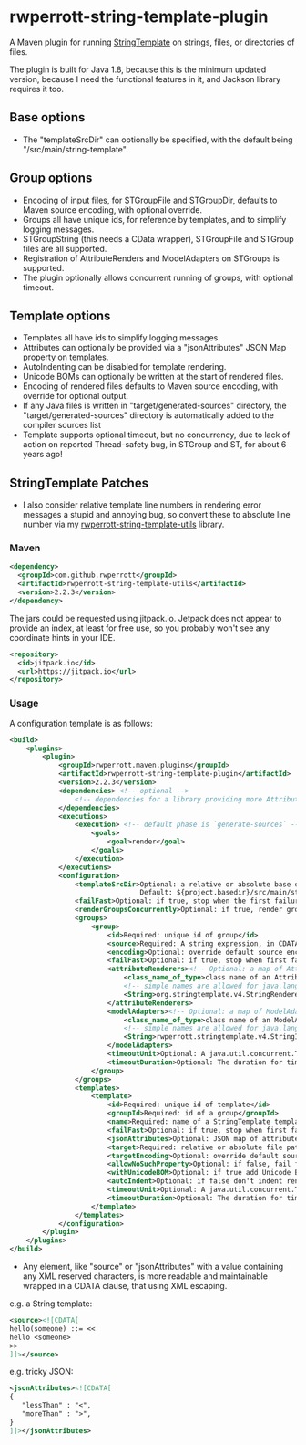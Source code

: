 # rwperrott-string-template-plugin
A Maven plugin for running [StringTemplate](http://www.stringtemplate.org/) on strings, files, or directories of files.

The plugin is built for Java 1.8, because this is the minimum updated version, because 
I need the functional features in it, and Jackson library requires it too.

## Base options
- The "templateSrcDir" can optionally be specified, with the default being "/src/main/string-template".
## Group options
- Encoding of input files, for STGroupFile and STGroupDir, defaults to Maven source encoding, with optional override.
- Groups all have unique ids, for reference by templates, and to simplify logging messages.
- STGroupString (this needs a CData wrapper), STGroupFile and STGroup files are all supported.
- Registration of AttributeRenders and ModelAdapters on STGroups is supported. 
- The plugin optionally allows concurrent running of groups, with optional timeout.
## Template options
- Templates all have ids to simplify logging messages.
- Attributes can optionally be provided via a "jsonAttributes" JSON Map property on templates.
- AutoIndenting can be disabled for template rendering.
- Unicode BOMs can optionally be written at the start of rendered files. 
- Encoding of rendered files defaults to Maven source encoding, with override for optional output.
- If any Java files is written in "target/generated-sources" directory, the "target/generated-sources" directory
  is automatically added to the compiler sources list
- Template supports optional timeout, but no concurrency, due to lack of action on reported Thread-safety bug,
  in STGroup and ST, for about 6 years ago!
## StringTemplate Patches
- I also consider relative template line numbers in rendering error messages a stupid and annoying bug,
  so convert these to absolute line number via my [rwperrott-string-template-utils](https://github.com/rwperrott/rwperrott-string-template-utils) library.

### Maven
```xml
<dependency>
  <groupId>com.github.rwperrott</groupId>
  <artifactId>rwperrott-string-template-utils</artifactId>
  <version>2.2.3</version>
</dependency>
```

The jars could be requested using jitpack.io.
Jetpack does not appear to provide an index, at least for free use, so you probably won't see any coordinate hints in
your IDE.
```xml
<repository>
  <id>jitpack.io</id>
  <url>https://jitpack.io</url>
</repository>
```

### Usage
A configuration template is as follows:

```xml
<build>
    <plugins>
        <plugin>
            <groupId>rwperrott.maven.plugins</groupId>
            <artifactId>rwperrott-string-template-plugin</artifactId>
            <version>2.2.3</version>
            <dependencies> <!-- optional -->
                <!-- dependencies for a library providing more AttributeRenderers or ModelAdapters -->
            </dependencies>
            <executions>
                <execution> <!-- default phase is `generate-sources` -->
                    <goals>
                        <goal>render</goal>
                    </goals>
                </execution>
            </executions>
            <configuration>
                <templateSrcDir>Optional: a relative or absolute base directory for STGroupFiles and STGroupDirs
                                Default: ${project.basedir}/src/main/string-template</templateSrcDir>
                <failFast>Optional: if true, stop when the first failure or timeouts occurs</failFast>
                <renderGroupsConcurrently>Optional: if true, render groups concurrently, using all the CPU cores</renderGroupsConcurrently>
                <groups>
                    <group>
                        <id>Required: unique id of group</id>
                        <source>Required: A string expression, in CDATA section, url/path for a directory, or url/path for a .stg file</source>
                        <encoding>Optional: override default source encoding charset name</encoding>
                        <failFast>Optional: if true, stop when first failure or timeouts occurs.</failFast>
                        <attributeRenderers><!-- Optional: a map of AttributeRenderers to register on the STGroup -->
                            <class_name_of_type>class name of an AttributeRenderer implementation</class_name_of_type>
                            <!-- simple names are allowed for java.lang classes e.g. -->
                            <String>org.stringtemplate.v4.StringRenderer</String>
                        </attributeRenderers>
                        <modelAdapters><!-- Optional: a map of ModelAdapters to register on the STGroup -->
                            <class_name_of_type>class name of an ModelAdaptor implementation</class_name_of_type>
                            <!-- simple names are allowed for java.lang classes e.g. -->
                            <String>rwperrott.stringtemplate.v4.StringInvokeAdaptor</String>
                        </modelAdapters>
                        <timeoutUnit>Optional: A java.util.concurrent.TimeUnit for timeout of this.call().</timeoutUnit>
                        <timeoutDuration>Optional: The duration for timeout of this.call()</timeoutDuration>
                    </group>
                </groups>
                <templates>
                    <template>
                        <id>Required: unique id of template</id>
                        <groupId>Required: id of a group</groupId>
                        <name>Required: name of a StringTemplate template</name>
                        <failFast>Optional: if true, stop when first failure occurs.</failFast>
                        <jsonAttributes>Optional: JSON map of attributes, in a possible inside a CDATA clause</jsonAttributes>
                        <target>Required: relative or absolute file path, java paths can be just the slashed full package name .java</target>
                        <targetEncoding>Optional: override default source encoding charset name</targetEncoding>
                        <allowNoSuchProperty>Optional: if false, fail for a NO_SUCH_PROPERTY error</allowNoSuchProperty>
                        <withUnicodeBOM>Optional: if true add Unicode BOM bytes at start of target file</withUnicodeBOM>
                        <autoIndent>Optional: if false don't indent render text</autoIndent>
                        <timeoutUnit>Optional: A java.util.concurrent.TimeUnit for timeout of this.call().</timeoutUnit>
                        <timeoutDuration>Optional: The duration for timeout of this.call()</timeoutDuration>
                    </template>
                </templates>
            </configuration>
        </plugin>
    </plugins>
</build>
```
* Any element, like "source" or "jsonAttributes" with a value containing any XML reserved characters,
  is more readable and maintainable wrapped in a CDATA clause, that using XML escaping.
  
e.g. a String template:
```xml
<source><![CDATA[
hello(someone) ::= <<
hello <someone>
>>
]]></source>
```
e.g. tricky JSON:
```xml
<jsonAttributes><![CDATA[
{
   "lessThan" : "<",
   "moreThan" : ">",
}
]]></jsonAttributes>
```

